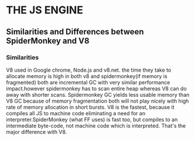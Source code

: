# THE JS ENGINE 
## Similarities and Differences between SpiderMonkey and V8
### Similarities
V8 used in Google chrome, Node.js and v8.net.
the time they take to allocate memory is high in both v8 and spidermonkey(if memory is fragmented)
both are incremental GC with very similar performance impact.however spidermonkey has to scan entire heap whereas V8 can do away with shorter scans.
Spidermonkey GC yields less usable memory than V8 GC because of memory fragmentation
both will not play nicely with high rate of memory allocation in short bursts.
V8 is the fastest, because it compiles all JS to machine code eliminating a need for an interpreter.SpiderMonkey (what FF uses) is fast too, but compiles to an intermediate byte-code, not machine code which is interpreted. That's the major difference with V8.